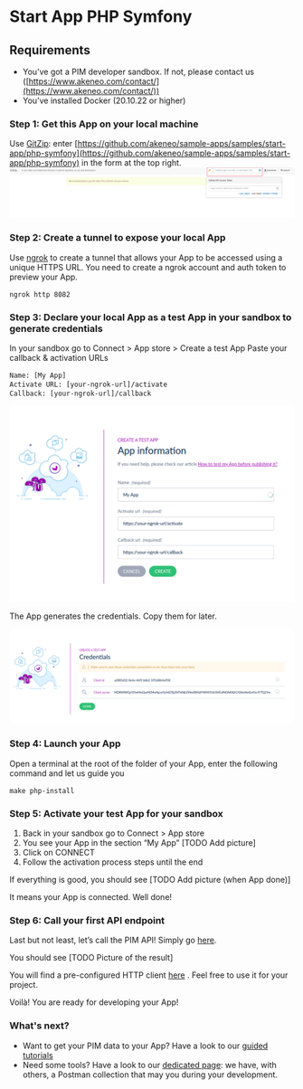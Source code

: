 # Start App PHP Symfony

## Requirements
- You’ve got a PIM developer sandbox. If not, please contact us ([https://www.akeneo.com/contact/](https://www.akeneo.com/contact/))
- You’ve installed Docker (20.10.22 or higher)

### Step 1: Get this App on your local machine
Use [GitZip](https://kinolien.github.io/gitzip/): enter [https://github.com/akeneo/sample-apps/samples/start-app/php-symfony](https://github.com/akeneo/sample-apps/samples/start-app/php-symfony) in the form at the top right.
![img.png](images/step1-1.png)

### Step 2: Create a tunnel to expose your local App
Use [ngrok]([https://ngrok.com/](https://ngrok.com/)) to create a tunnel that allows your App to be accessed using a unique HTTPS URL. You need to create a ngrok account and auth token to preview your App.
```
ngrok http 8082
```

### Step 3: Declare your local App as a test App in your sandbox to generate credentials
In your sandbox go to Connect > App store > Create a test App
Paste your callback & activation URLs
```
Name: [My App]
Activate URL: [your-ngrok-url]/activate
Callback: [your-ngrok-url]/callback
```
![img.png](images/step3-1.png)

The App generates the credentials. Copy them for later.

![img.png](images/step3-2.png)

### Step 4: Launch your App
Open a terminal at the root of the folder of your App, enter the following command and let us guide you
```
make php-install
```

### Step 5: Activate your test App for your sandbox
1. Back in your sandbox go to Connect > App store
2. You see your App in the section “My App”
[TODO Add picture]
3. Click on CONNECT
4. Follow the activation process steps until the end

If everything is good, you should see
[TODO Add picture (when App done)]

It means your App is connected. Well done!

### Step 6: Call your first API endpoint

Last but not least, let’s call the PIM API!
Simply go [here](http://localhost:8082/first-api-call).

You should see
[TODO Picture of the result]

You will find a pre-configured HTTP client [here](https://github.com/akeneo/sample-apps/blob/main/samples/start-app/php-symfony/src/UseCase/FirstApiCall.php) . Feel free to use it for your project.

Voilà! You are ready for developing your App!

### What's next?
- Want to get your PIM data to your App? Have a look to our [guided tutorials](https://api.akeneo.com/tutorials/homepage.html#tags=App%20Workflow)
- Need some tools? Have a look to our [dedicated page](https://api.akeneo.com/apps/app-developer-tools.html): we have, with others, a Postman collection that may you during your development.
